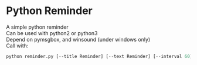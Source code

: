 Python Reminder
====

A simple python reminder <br>
Can be used with python2 or python3 <br>
Depend on pymsgbox, and winsound (under windows only) <br>
Call with: <br>
```python
python reminder.py [--title Reminder] [--text Reminder] [--interval 60] [--sound reminder.wav]
```
  
